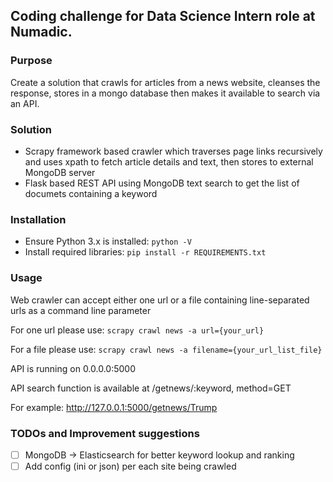 ## Coding challenge for Data Science Intern role at Numadic. ##

### Purpose ###
Create a solution that crawls for articles from a news website, cleanses the response, stores in a mongo database then makes it available to search via an API.
### Solution ###
* Scrapy framework based crawler which traverses page links recursively and uses xpath to fetch article details and text, then stores to external MongoDB server 
* Flask based REST API using MongoDB text search to get the list of documets containing a keyword
### Installation ###
* Ensure Python 3.x is installed: `python -V`
* Install required libraries: `pip install -r REQUIREMENTS.txt`
### Usage ###
Web crawler can accept either one url or a file containing line-separated urls as a command line parameter

For one url please use: `scrapy crawl news -a url={your_url}`

For a file please use: `scrapy crawl news -a filename={your_url_list_file}`

API is running on 0.0.0.0:5000

API search function is available at /getnews/:keyword, method=GET

For example: <http://127.0.0.1:5000/getnews/Trump>
### TODOs and Improvement suggestions ###
- [ ] MongoDB -> Elasticsearch for better keyword lookup and ranking
- [ ] Add config (ini or json) per each site being crawled
